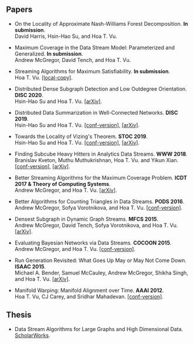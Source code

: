 ## Papers 

* On the Locality of Approximate Nash-Williams Forest Decomposition. **In submission**.  
  David Harris, Hsin-Hao Su, and Hoa T. Vu. 

* Maximum Coverage in the Data Stream Model: Parameterized and Generalized. **In submission**.  
  Andrew McGregor, David Tench, and Hoa T. Vu.

* Streaming Algorithms for Maximum Satisfiability. **In submission**.  
  Hoa T. Vu. [[local-copy]](streaming-max-sat.pdf).  

* Distributed Dense Subgraph Detection and Low Outdegree Orientation. **DISC 2020**.  
  Hsin-Hao Su and Hoa T. Vu. [[arXiv]](https://arxiv.org/abs/1907.12443).

* Distributed Data Summarization in Well-Connected Networks. **DISC 2019**.  
  Hsin-Hao Su and Hoa T. Vu. [[conf-version]](disc-2019.pdf), [[arXiv]](https://arxiv.org/abs/1908.00236).

* Towards the Locality of Vizing's Theorem. **STOC 2019**.  
  Hsin-Hao Su and Hoa T. Vu. [[conf-version]](stoc19.pdf), [[arXiv]](https://arxiv.org/abs/1901.00479).

* Finding Subcube Heavy Hitters in Analytics Data Streams. **WWW 2018**.  
  Branislav Kveton, Muthu Muthukrishnan, Hoa T. Vu. and Yikun Xian. [[conf-version]](www18.pdf), [[arXiv]](https://arxiv.org/abs/1708.05159).

* Better Streaming Algorithms for the Maximum Coverage Problem. **ICDT 2017 & Theory of Computing Systems**.  
  Andrew McGregor, and Hoa T. Vu. [[arXiv]](https://arxiv.org/abs/1610.06199).

* Better Algorithms for Counting Triangles in Data Streams. **PODS 2016**.  
  Andrew McGregor, Sofya Vorotnikova, and Hoa T. Vu. [[conf-version]](pods16.pdf).

* Densest Subgraph in Dynamic Graph Streams. **MFCS 2015**.  
  Andrew McGregor, David Tench, Sofya Vorotnikova, and Hoa T. Vu. [[arXiv]](https://arxiv.org/abs/1506.04417).

* Evaluating Bayesian Networks via Data Streams. **COCOON 2015**.  
  Andrew McGregor, and Hoa T. Vu. [[conf-version]](cocoon15.pdf).

* Run Generation Revisited: What Goes Up May or May Not Come Down. **ISAAC 2015**.  
  Michael A. Bender, Samuel McCauley, Andrew McGregor, Shikha Singh, and Hoa T. Vu. [[arXiv]](https://arxiv.org/abs/1504.06501).

* Manifold Warping: Manifold Alignment over Time. **AAAI 2012**.  
  Hoa T. Vu, CJ Carey, and Sridhar Mahadevan. [[conf-version]](aaai12.pdf).


## Thesis 

* Data Stream Algorithms for Large Graphs and High Dimensional Data. [ScholarWorks](https://scholarworks.umass.edu/dissertations_2/1404/).

